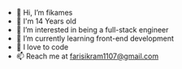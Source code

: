 - 👋 Hi, I’m fikames
- 🤪 I'm 14 Years old
- 👀 I’m interested in being a full-stack engineer
- 🌱 I’m currently learning front-end development
- 💞️ I love to code 
- 📫 Reach me at farisikram1107@gmail.com
  

